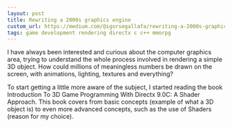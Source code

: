```yaml
---
layout: post
title: Rewriting a 2000s graphics engine
custom_url: https://medium.com/@igorsegallafa/rewriting-a-2000s-graphics-engine-daf0ac9dcedc
tags: game development rendering directx c c++ mmorpg
---
```


I have always been interested and curious about the computer graphics area, trying to understand the whole process involved in rendering a simple 3D object. How could millions of meaningless numbers be drawn on the screen, with animations, lighting, textures and everything?

To start getting a little more aware of the subject, I started reading the book Introduction To 3D Game Programming With Directx 9.0C: A Shader Approach. This book covers from basic concepts (example of what a 3D object is) to even more advanced concepts, such as the use of Shaders (reason for my choice).
